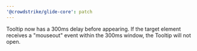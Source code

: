 ```yaml
---
'@crowdstrike/glide-core': patch
---
```


Tooltip now has a 300ms delay before appearing. If the target element receives a "mouseout" event within the 300ms window, the Tooltip will not open.

